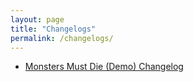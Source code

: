 ```yaml
---
layout: page
title: "Changelogs"
permalink: /changelogs/
---
```


- [Monsters Must Die (Demo) Changelog](/changelogs/mmdd.md)